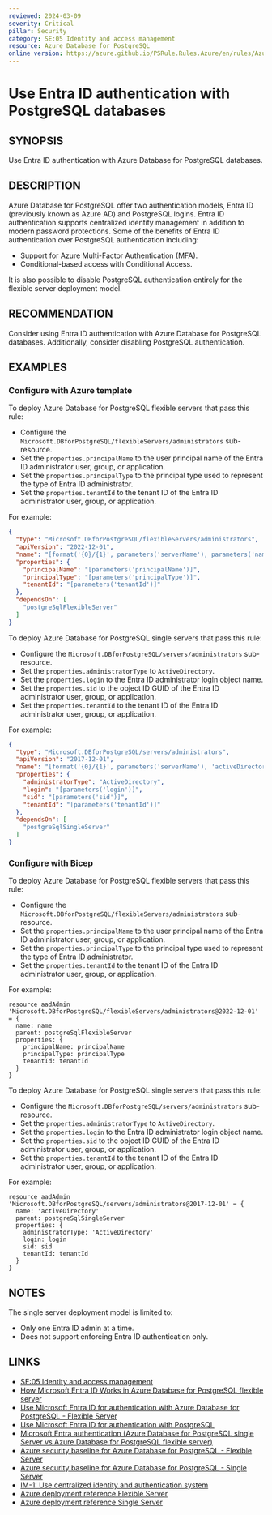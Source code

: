 ```yaml
---
reviewed: 2024-03-09
severity: Critical
pillar: Security
category: SE:05 Identity and access management
resource: Azure Database for PostgreSQL
online version: https://azure.github.io/PSRule.Rules.Azure/en/rules/Azure.PostgreSQL.AAD/
---
```


# Use Entra ID authentication with PostgreSQL databases

## SYNOPSIS

Use Entra ID authentication with Azure Database for PostgreSQL databases.

## DESCRIPTION

Azure Database for PostgreSQL offer two authentication models, Entra ID (previously known as Azure AD) and PostgreSQL logins.
Entra ID authentication supports centralized identity management in addition to modern password protections.
Some of the benefits of Entra ID authentication over PostgreSQL authentication including:

- Support for Azure Multi-Factor Authentication (MFA).
- Conditional-based access with Conditional Access.

It is also possible to disable PostgreSQL authentication entirely for the flexible server deployment model.

## RECOMMENDATION

Consider using Entra ID authentication with Azure Database for PostgreSQL databases.
Additionally, consider disabling PostgreSQL authentication.

## EXAMPLES

### Configure with Azure template

To deploy Azure Database for PostgreSQL flexible servers that pass this rule:

- Configure the `Microsoft.DBforPostgreSQL/flexibleServers/administrators` sub-resource.
- Set the `properties.principalName` to the user principal name of the Entra ID administrator user, group, or application.
- Set the `properties.principalType` to the principal type used to represent the type of Entra ID administrator.
- Set the `properties.tenantId` to the tenant ID of the Entra ID administrator user, group, or application.

For example:

```json
{
  "type": "Microsoft.DBforPostgreSQL/flexibleServers/administrators",
  "apiVersion": "2022-12-01",
  "name": "[format('{0}/{1}', parameters('serverName'), parameters('name'))]",
  "properties": {
    "principalName": "[parameters('principalName')]",
    "principalType": "[parameters('principalType')]",
    "tenantId": "[parameters('tenantId')]"
  },
  "dependsOn": [
    "postgreSqlFlexibleServer"
  ]
}
```

To deploy Azure Database for PostgreSQL single servers that pass this rule:

- Configure the `Microsoft.DBforPostgreSQL/servers/administrators` sub-resource.
- Set the `properties.administratorType` to `ActiveDirectory`.
- Set the `properties.login` to the Entra ID administrator login object name.
- Set the `properties.sid` to the object ID GUID of the Entra ID administrator user, group, or application.
- Set the `properties.tenantId` to the tenant ID of the Entra ID administrator user, group, or application.

For example:

```json
{
  "type": "Microsoft.DBforPostgreSQL/servers/administrators",
  "apiVersion": "2017-12-01",
  "name": "[format('{0}/{1}', parameters('serverName'), 'activeDirectory')]",
  "properties": {
    "administratorType": "ActiveDirectory",
    "login": "[parameters('login')]",
    "sid": "[parameters('sid')]",
    "tenantId": "[parameters('tenantId')]"
  },
  "dependsOn": [
    "postgreSqlSingleServer"
  ]
}
```

### Configure with Bicep

To deploy Azure Database for PostgreSQL flexible servers that pass this rule:

- Configure the `Microsoft.DBforPostgreSQL/flexibleServers/administrators` sub-resource.
- Set the `properties.principalName` to the user principal name of the Entra ID administrator user, group, or application.
- Set the `properties.principalType` to the principal type used to represent the type of Entra ID administrator.
- Set the `properties.tenantId` to the tenant ID of the Entra ID administrator user, group, or application.

For example:

```bicep
resource aadAdmin 'Microsoft.DBforPostgreSQL/flexibleServers/administrators@2022-12-01' = {
  name: name
  parent: postgreSqlFlexibleServer
  properties: {
    principalName: principalName
    principalType: principalType
    tenantId: tenantId
  }
}
```

To deploy Azure Database for PostgreSQL single servers that pass this rule:

- Configure the `Microsoft.DBforPostgreSQL/servers/administrators` sub-resource.
- Set the `properties.administratorType` to `ActiveDirectory`.
- Set the `properties.login` to the Entra ID administrator login object name.
- Set the `properties.sid` to the object ID GUID of the Entra ID administrator user, group, or application.
- Set the `properties.tenantId` to the tenant ID of the Entra ID administrator user, group, or application.

For example:

```bicep
resource aadAdmin 'Microsoft.DBforPostgreSQL/servers/administrators@2017-12-01' = {
  name: 'activeDirectory'
  parent: postgreSqlSingleServer
  properties: {
    administratorType: 'ActiveDirectory'
    login: login
    sid: sid
    tenantId: tenantId
  }
}
```

## NOTES

The single server deployment model is limited to:

- Only one Entra ID admin at a time.
- Does not support enforcing Entra ID authentication only.

## LINKS

- [SE:05 Identity and access management](https://learn.microsoft.com/azure/well-architected/security/identity-access)
- [How Microsoft Entra ID Works in Azure Database for PostgreSQL flexible server](https://learn.microsoft.com/azure/postgresql/flexible-server/concepts-azure-ad-authentication#how-azure-ad-works-in-flexible-server)
- [Use Microsoft Entra ID for authentication with Azure Database for PostgreSQL - Flexible Server](https://learn.microsoft.com/azure/postgresql/flexible-server/how-to-configure-sign-in-azure-ad-authentication)
- [Use Microsoft Entra ID for authentication with PostgreSQL](https://learn.microsoft.com/azure/postgresql/single-server/how-to-configure-sign-in-azure-ad-authentication)
- [Microsoft Entra authentication (Azure Database for PostgreSQL single Server vs Azure Database for PostgreSQL flexible server)](https://learn.microsoft.com/azure/postgresql/flexible-server/concepts-azure-ad-authentication#azure-active-directory-authentication-single-server-vs-flexible-server)
- [Azure security baseline for Azure Database for PostgreSQL - Flexible Server](https://learn.microsoft.com/security/benchmark/azure/baselines/azure-database-for-postgresql-flexible-server-security-baseline)
- [Azure security baseline for Azure Database for PostgreSQL - Single Server](https://learn.microsoft.com/security/benchmark/azure/baselines/postgresql-security-baseline)
- [IM-1: Use centralized identity and authentication system](https://learn.microsoft.com/security/benchmark/azure/baselines/azure-database-for-postgresql-flexible-server-security-baseline#im-1-use-centralized-identity-and-authentication-system)
- [Azure deployment reference Flexible Server](https://learn.microsoft.com/azure/templates/microsoft.dbforpostgresql/flexibleservers/administrators)
- [Azure deployment reference Single Server](https://learn.microsoft.com/azure/templates/microsoft.dbforpostgresql/servers/administrators)
